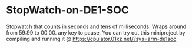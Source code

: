 # StopWatch-on-DE1-SOC

Stopwatch that counts in seconds and tens of milliseconds. Wraps around from 59:99 to 00:00. any key to pause, You can try out this miniproject by compiling and running it @ https://cpulator.01xz.net/?sys=arm-de1soc
